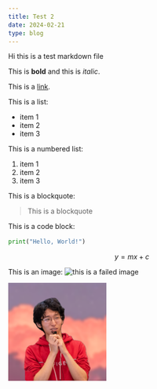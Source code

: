 ```yaml
---
title: Test 2
date: 2024-02-21
type: blog
---
```


Hi this is a test markdown file

This is **bold** and this is _italic_.

This is a [link](https://www.example.com).

This is a list:

- item 1
- item 2
- item 3

This is a numbered list:

1. item 1
2. item 2
3. item 3

This is a blockquote:

> This is a blockquote

This is a code block:

```python
print("Hello, World!")
```

$$y = mx + c$$

This is an image:
![this is a failed image](../assets/me.jp)

<img src="../assets/me.jpg" alt="this is a successful image" width="200" height="200">
